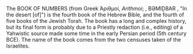 The BOOK OF NUMBERS (from Greek Ἀριθμοί, _Arithmoi_; , BƏMIḎBAR , "In the desert [of]") is the fourth book of the Hebrew Bible, and the fourth of five books of the Jewish Torah. The book has a long and complex history, but its final form is probably due to a Priestly redaction (i.e., editing) of a Yahwistic source made some time in the early Persian period (5th century BCE). The name of the book comes from the two censuses taken of the Israelites.
